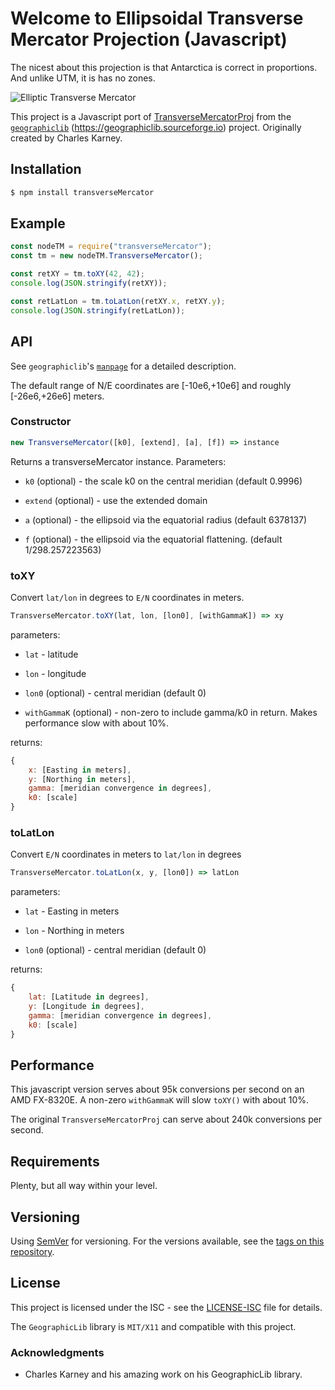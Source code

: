 # Welcome to Ellipsoidal Transverse Mercator Projection (Javascript)

The nicest about this projection is that Antarctica is correct in proportions. And unlike UTM, it is has no zones.

![Elliptic Transverse Mercator](transverseMercator-480x480@15.gif)

This project is a Javascript port of [TransverseMercatorProj](https://geographiclib.sourceforge.io/html/TransverseMercatorProj.1.html) from the [`geographiclib`](https://geographiclib.sourceforge.io) (https://geographiclib.sourceforge.io) project.
Originally created by Charles Karney.

## Installation

```bash
$ npm install transverseMercator
```

## Example

```javascript
const nodeTM = require("transverseMercator");
const tm = new nodeTM.TransverseMercator();

const retXY = tm.toXY(42, 42);
console.log(JSON.stringify(retXY));

const retLatLon = tm.toLatLon(retXY.x, retXY.y);
console.log(JSON.stringify(retLatLon));
```

## API

See `geographiclib`'s [`manpage`](https://geographiclib.sourceforge.io/html/TransverseMercatorProj.1.html) for a detailed description.

The default range of N/E coordinates are [-10e6,+10e6] and roughly [-26e6,+26e6] meters.

### Constructor

```javascript
new TransverseMercator([k0], [extend], [a], [f]) => instance
```

Returns a transverseMercator instance. Parameters:

* `k0` (optional) - the scale k0 on the central meridian (default 0.9996)

* `extend` (optional) - use the extended domain

* `a` (optional) -  the ellipsoid via the equatorial radius (default 6378137)

* `f` (optional) -  the ellipsoid via the equatorial flattening. (default 1/298.257223563)

### toXY

Convert `lat/lon` in degrees to `E/N` coordinates in meters.

```javascript
TransverseMercator.toXY(lat, lon, [lon0], [withGammaK]) => xy
```

parameters:

* `lat` - latitude

* `lon` - longitude

* `lon0` (optional) -  central meridian (default 0)

* `withGammaK` (optional) - non-zero to include gamma/k0 in return.  Makes performance slow with about 10%.

returns:

```javascript
{
	x: [Easting in meters],
	y: [Northing in meters],
	gamma: [meridian convergence in degrees],
	k0: [scale]
}
```

### toLatLon

Convert `E/N` coordinates in meters to `lat/lon` in degrees

```javascript
TransverseMercator.toLatLon(x, y, [lon0]) => latLon
```

parameters:

* `lat` - Easting in meters

* `lon` - Northing in meters

* `lon0` (optional) -  central meridian (default 0)

returns:

```javascript
{
	lat: [Latitude in degrees],
	y: [Longitude in degrees],
	gamma: [meridian convergence in degrees],
	k0: [scale]
}
```

## Performance

This javascript version serves about 95k conversions per second on an AMD FX-8320E.
A non-zero `withGammaK` will slow `toXY()` with about 10%.

The original `TransverseMercatorProj` can serve about 240k conversions per second.

## Requirements

Plenty, but all way within your level.

## Versioning

Using [SemVer](http://semver.org/) for versioning. For the versions available, see the [tags on this repository](https://github.com/xyzzy/transverseMercator/tags).

## License

This project is licensed under the ISC - see the [LICENSE-ISC](LICENSE-ISC) file for details.

The `GeographicLib` library is `MIT/X11` and compatible with this project.

### Acknowledgments

* Charles Karney and his amazing work on his GeographicLib library.

